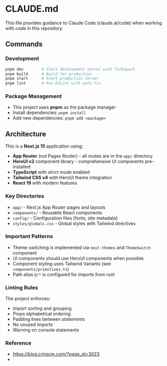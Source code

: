 # CLAUDE.md

This file provides guidance to Claude Code (claude.ai/code) when working with code in this repository.

## Commands

### Development

```bash
pnpm dev        # Start development server with Turbopack
pnpm build      # Build for production
pnpm start      # Start production server
pnpm lint       # Run ESLint with auto-fix
```

### Package Management

- This project uses **pnpm** as the package manager
- Install dependencies: `pnpm install`
- Add new dependencies: `pnpm add <package>`

## Architecture

This is a **Next.js 15** application using:

- **App Router** (not Pages Router) - all routes are in the `app/` directory
- **HeroUI v2** component library - comprehensive UI components pre-installed
- **TypeScript** with strict mode enabled
- **Tailwind CSS v4** with HeroUI theme integration
- **React 19** with modern features

### Key Directories

- `app/` - Next.js App Router pages and layouts
- `components/` - Reusable React components
- `config/` - Configuration files (fonts, site metadata)
- `styles/globals.css` - Global styles with Tailwind directives

### Important Patterns

- Theme switching is implemented via `next-themes` and `ThemeSwitch` component
- UI components should use HeroUI components when possible
- Component styling uses Tailwind Variants (see `components/primitives.ts`)
- Path alias `@/*` is configured for imports from root

### Linting Rules

The project enforces:

- Import sorting and grouping
- Props alphabetical ordering
- Padding lines between statements
- No unused imports
- Warning on console statements


### Reference

- https://blog.cmiscm.com/?page_id=3023
- 